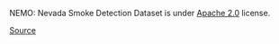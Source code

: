 NEMO: Nevada Smoke Detection Dataset is under [Apache 2.0](https://www.apache.org/licenses/LICENSE-2.0) license.

[Source](https://github.com/SayBender/Nemo/blob/main/LICENSE)